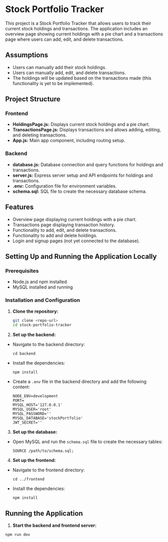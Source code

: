 # Stock Portfolio Tracker

This project is a Stock Portfolio Tracker that allows users to track their current stock holdings and transactions. The application includes an overview page showing current holdings with a pie chart and a transactions page where users can add, edit, and delete transactions.

## Assumptions

- Users can manually add their stock holdings.
- Users can manually add, edit, and delete transactions.
- The holdings will be updated based on the transactions made (this functionality is yet to be implemented).

## Project Structure

### Frontend

- **HoldingsPage.js:** Displays current stock holdings and a pie chart.
- **TransactionsPage.js:** Displays transactions and allows adding, editing, and deleting transactions.
- **App.js:** Main app component, including routing setup.

### Backend

- **database.js:** Database connection and query functions for holdings and transactions.
- **server.js:** Express server setup and API endpoints for holdings and transactions.
- **.env:** Configuration file for environment variables.
- **schema.sql:** SQL file to create the necessary database schema.

## Features

- Overview page displaying current holdings with a pie chart.
- Transactions page displaying transaction history.
- Functionality to add, edit, and delete transactions.
- Functionality to add and delete holdings.
- Login and signup pages (not yet connected to the database).

## Setting Up and Running the Application Locally

### Prerequisites

- Node.js and npm installed
- MySQL installed and running

### Installation and Configuration

1. **Clone the repository:**
   ```bash
   git clone <repo-url>
   cd stock-portfolio-tracker

2. **Set up the backend:**
- Navigate to the backend directory:
  ```
  cd backend
  ```

- Install the dependencies:
  ```
  npm install
  ```

- Create a `.env` file in the backend directory and add the following content:
  ```
  NODE_ENV=development
  PORT=
  MYSQL_HOST='127.0.0.1'
  MYSQL_USER='root'
  MYSQL_PASSWORD=''
  MYSQL_DATABASE='stockPortfolio'
  JWT_SECRET=''
  ```

3. **Set up the database:**
- Open MySQL and run the `schema.sql` file to create the necessary tables:
  ```
  SOURCE /path/to/schema.sql;
  ```

4. **Set up the frontend:**
- Navigate to the frontend directory:
  ```
  cd ../frontend
  ```

- Install the dependencies:
  ```
  npm install
  ```

## Running the Application

1. **Start the backend and frontend server:**
```
npm run dev
